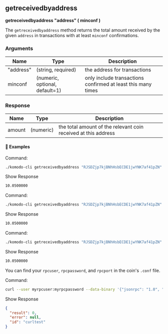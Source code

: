 ## getreceivedbyaddress

**getreceivedbyaddress "address" ( minconf )**

The `getreceivedbyaddress` method returns the total amount received by the given `address` in transactions with at least `minconf` confirmations.

### Arguments

| Name      | Type                           | Description                                                  |
| --------- | ------------------------------ | ------------------------------------------------------------ |
| "address" | (string, required)             | the address for transactions                                 |
| minconf   | (numeric, optional, default=1) | only include transactions confirmed at least this many times |

### Response

| Name   | Type      | Description                                                  |
| ------ | --------- | ------------------------------------------------------------ |
| amount | (numeric) | the total amount of the relevant coin received at this address |

#### 📌 Examples

Command:

```bash
./komodo-cli getreceivedbyaddress "RJSDZjp7kjBNhHsbECDE1jwYNK7af41pZN"
```

Show Response

```bash
10.0500000
```

Command:

```bash
./komodo-cli getreceivedbyaddress "RJSDZjp7kjBNhHsbECDE1jwYNK7af41pZN" 0
```

Show Response

```bash
10.0500000
```

Command:

```bash
./komodo-cli getreceivedbyaddress "RJSDZjp7kjBNhHsbECDE1jwYNK7af41pZN" 6
```

Show Response

```bash
10.0500000
```

You can find your `rpcuser`, `rpcpassword`, and `rpcport` in the coin's `.conf` file.

Command:

```bash
curl --user myrpcuser:myrpcpassword --data-binary '{"jsonrpc": "1.0", "id":"curltest", "method": "getreceivedbyaddress", "params": ["RJSDZjp7kjBNhHsbECDE1jwYNK7af41pZN", 6] }' -H 'content-type: text/plain;' http://127.0.0.1:myrpcport/
```

Show Response

```json
{
  "result": 0,
  "error": null,
  "id": "curltest"
}
```